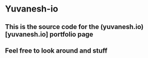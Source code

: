 # Yuvanesh-io

## This is the source code for the (yuvanesh.io)[yuvanesh.io] portfolio page

## Feel free to look around and stuff
